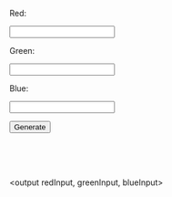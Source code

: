 <style> @import url('https://fonts.googleapis.com/css2?family=Oswald:wght@700&family=Source+Sans+Pro:wght@200;700&display=swap'); </style>
<p>Red:</p>
<input type="text" id="red">

<p>Green:</p>
<input type="text" id="green">

<p>Blue:</p>
<input type="text" id="blue">

<button onclick="lightboard()">Generate</button>




<div id="light" style="width: 100px; height: 50px">
</div>


<script>


  function lightboard() {
    let redInput = document.getElementById("red").value;
    let greenInput = document.getElementById("green").value;
    let blueInput = document.getElementById("blue").value;
  
  function randomlightboard() {
    let redInput = document.getElementById("red").value;
    let greenInput = document.getElementById("green").value;
    let blueInput = document.getElementById("blue").value;
    

    const urlStart = "https://crimebusterstest.tk/api/lightboard/";
    const url = urlStart + redInput + "/" + greenInput + "/" + blueInput + "/" + "true";

    console.log(url); 

    fetch(url)
      .then(res => res.json())
      .then(data => {
        console.log(data);
       
          document.getElementById("light").style.backgroundColor = 'rgb(' + data.red + ',' + data.green + ',' + data.blue + ')';
        
      })
  }
</script>

<output redInput, greenInput, blueInput></output>
